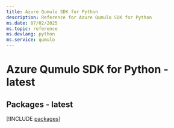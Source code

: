 ```yaml
---
title: Azure Qumulo SDK for Python
description: Reference for Azure Qumulo SDK for Python
ms.date: 07/02/2025
ms.topic: reference
ms.devlang: python
ms.service: qumulo
---
```

# Azure Qumulo SDK for Python - latest
## Packages - latest
[!INCLUDE [packages](qumulo-index.md)]